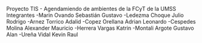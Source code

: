 Proyecto TIS - Agendamiendo de ambientes de la FCyT de la UMSS
Integrantes
-Marin Ovando Sebastián Gustavo
-Ledezma Choque Julio Rodrigo
-Arnez Torrico Adalid
-Copez Orellana Adrian Leonardo
-Cespedes Molina Alexander Mauricio
-Herrera Vargas Katrin
-Montali Argote Gustavo Alan
-Ureña Vidal Kevin Raul
